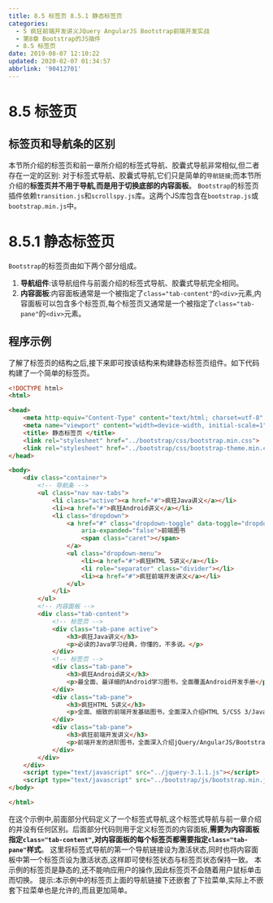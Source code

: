 ```yaml
---
title: 8.5 标签页 8.5.1 静态标签页
categories: 
  - 5 疯狂前端开发讲义JQuery AngularJS Bootstrap前端开发实战
  - 第8章 Bootstrap的JS插件
  - 8.5 标签页
date: 2019-08-07 12:10:22
updated: 2020-02-07 01:34:57
abbrlink: '90412701'
---
```

# 8.5 标签页 #
## 标签页和导航条的区别 ##
本节所介绍的标签页和前一章所介绍的标签式导航、胶囊式导航非常相似,但二者存在一定的区别:
对于标签式导航、胶囊式导航,它们只是简单的`导航链接`;而本节所介绍的**标签页并不用于导航,而是用于切换底部的内容面板**。
`Bootstrap`的标签页插件依赖`transition.js`和`scrollspy.js`库。这两个JS库包含在`bootstrap.js`或`bootstrap.min.js`中。
# 8.5.1 静态标签页 #
`Bootstrap`的标签页由如下两个部分组成。
1. **导航组件**:该导航组件与前面介绍的标签式导航、胶囊式导航完全相同。
2. **内容面板**:内容面板通常是一个被指定了`class="tab-content"`的`<div>`元素,内容面板可以包含多个标签页,每个标签页又通常是一个被指定了`class="tab-pane"`的`<div>`元素。

## 程序示例 ##
了解了标签页的结构之后,接下来即可按该结构来构建静态标签页组件。如下代码构建了一个简单的标签页。
```html
<!DOCTYPE html>
<html>

<head>
    <meta http-equiv="Content-Type" content="text/html; charset=utf-8" />
    <meta name="viewport" content="width=device-width, initial-scale=1">
    <title> 静态标签页 </title>
    <link rel="stylesheet" href="../bootstrap/css/bootstrap.min.css">
    <link rel="stylesheet" href="../bootstrap/css/bootstrap-theme.min.css">
</head>

<body>
    <div class="container">
        <!-- 导航条 -->
        <ul class="nav nav-tabs">
            <li class="active"><a href="#">疯狂Java讲义</a></li>
            <li><a href="#">疯狂Android讲义</a></li>
            <li class="dropdown">
                <a href="#" class="dropdown-toggle" data-toggle="dropdown" role="button" aria-haspopup="true"
                    aria-expanded="false">前端图书
                    <span class="caret"></span>
                </a>
                <ul class="dropdown-menu">
                    <li><a href="#">疯狂HTML 5讲义</a></li>
                    <li role="separator" class="divider"></li>
                    <li><a href="#">疯狂前端开发讲义</a></li>
                </ul>
            </li>
        </ul>
        <!-- 内容面板 -->
        <div class="tab-content">
            <!-- 标签页 -->
            <div class="tab-pane active">
                <h3>疯狂Java讲义</h3>
                <p>必读的Java学习经典，你懂的，不多说。</p>
            </div>
            <!-- 标签页 -->
            <div class="tab-pane">
                <h3>疯狂Android讲义</h3>
                <p>最全面、最详细的Android学习图书，全面覆盖Android开发手册</p>
            </div>
            <div class="tab-pane">
                <h3>疯狂HTML 5讲义</h3>
                <p>全面、细致的前端开发基础图书，全面深入介绍HTML 5/CSS 3/JavaScript知识。</p>
            </div>
            <div class="tab-pane">
                <h3>疯狂前端开发讲义</h3>
                <p>前端开发的进阶图书，全面深入介绍jQuery/AngularJS/Bootstrap等框架。</p>
            </div>
        </div>
    </div>
    <script type="text/javascript" src="../jquery-3.1.1.js"></script>
    <script type="text/javascript" src="../bootstrap/js/bootstrap.min.js"></script>
</body>

</html>
```
在这个示例中,前面部分代码定义了一个标签式导航,这个标签式导航与前一章介绍的并没有任何区别。后面部分代码则用于定义标签页的内容面板,**需要为内容面板指定`class="tab-content"`,对内容面板的每个标签页都需要指定`class="tab-pane"`样式**。
这里将标签式导航的第一个导航链接设为激活状态,同时也将内容面板中第一个标签页设为激活状态,这样即可使标签状态与标签页状态保持一致。
本示例的标签页是静态的,还不能响应用户的操作,因此标签页不会随着用户鼠标单击而切换。
提示:本示例中的标签页上面的导航链接下还嵌套了下拉菜单,实际上不嵌套下拉菜单也是允许的,而且更加简单。



